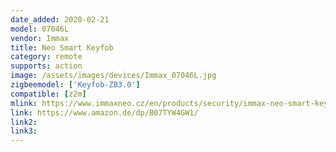 ```yaml
---
date_added: 2020-02-21
model: 07046L
vendor: Immax
title: Neo Smart Keyfob
category: remote
supports: action
image: /assets/images/devices/Immax_07046L.jpg
zigbeemodel: ['Keyfob-ZB3.0']
compatible: [z2m]
mlink: https://www.immaxneo.cz/en/products/security/immax-neo-smart-keyfob/
link: https://www.amazon.de/dp/B07TYW4GW1/
link2: 
link3: 
---
```

